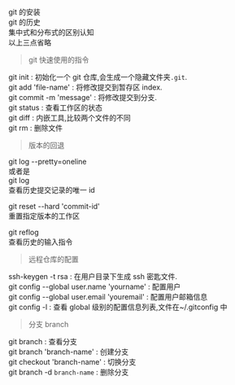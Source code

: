 git 的安装  
git 的历史  
集中式和分布式的区别认知  
以上三点省略

> git 快速使用的指令

git init : 初始化一个 git 仓库,会生成一个隐藏文件夹`.git`.  
git add 'file-name' : 将修改提交到暂存区 index.  
git commit -m 'message' : 将修改提交到分支.  
git status : 查看工作区的状态  
git diff : 内嵌工具,比较两个文件的不同  
git rm : 删除文件

> 版本的回退

git log --pretty=oneline  
或者是  
git log  
查看历史提交记录的唯一 id

git reset --hard 'commit-id'  
重置指定版本的工作区

git reflog  
查看历史的输入指令

> 远程仓库的配置

ssh-keygen -t rsa : 在用户目录下生成 ssh 密匙文件.  
git config --global user.name 'yourname' : 配置用户  
git config --global user.email 'youremail' : 配置用户邮箱信息  
git config -l : 查看 global 级别的配置信息列表,文件在~/.gitconfig 中

> 分支 branch

git branch : 查看分支  
git branch 'branch-name' : 创建分支  
git checkout 'branch-name' : 切换分支  
git branch -d `branch-name` : 删除分支

